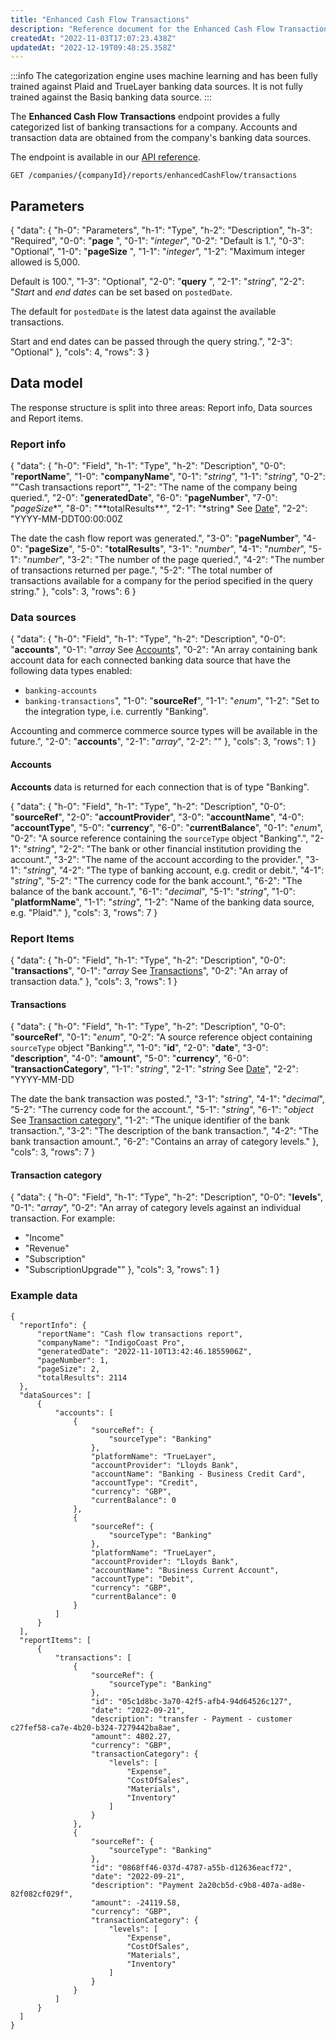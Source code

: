 ```yaml
---
title: "Enhanced Cash Flow Transactions"
description: "Reference document for the Enhanced Cash Flow Transactions endpoint"
createdAt: "2022-11-03T17:07:23.438Z"
updatedAt: "2022-12-19T09:48:25.358Z"
---
```


:::info
The categorization engine uses machine learning and has been fully trained against Plaid and TrueLayer banking data sources. It is not fully trained against the Basiq banking data source.
:::

The **Enhanced Cash Flow Transactions** endpoint provides a fully categorized list of banking transactions for a company. Accounts and transaction data are obtained from the company's banking data sources.

The endpoint is available in our <a href="/assess-api#/operations/get-companies-companyId-reports-enhancedCashFlow-transactions">API reference</a>.

`GET /companies/{companyId}/reports/enhancedCashFlow/transactions`

## Parameters


{
"data": {
"h-0": "Parameters",
"h-1": "Type",
"h-2": "Description",
"h-3": "Required",
"0-0": "**page** ",
"0-1": "_integer_",
"0-2": "Default is 1.",
"0-3": "Optional",
"1-0": "**pageSize** ",
"1-1": "_integer_",
"1-2": "Maximum integer allowed is 5,000.

Default is 100.",
"1-3": "Optional",
"2-0": "**query** ",
"2-1": "_string_",
"2-2": "_Start_ and _end dates_ can be set based on `postedDate`.

The default for `postedDate` is the latest data against the available transactions.

Start and end dates can be passed through the query string.",
"2-3": "Optional"
},
"cols": 4,
"rows": 3
}


## Data model

The response structure is split into three areas: Report info, Data sources and Report items.

### Report info


{
"data": {
"h-0": "Field",
"h-1": "Type",
"h-2": "Description",
"0-0": "**reportName**",
"1-0": "**companyName**",
"0-1": "_string_",
"1-1": "_string_",
"0-2": ""Cash transactions report"",
"1-2": "The name of the company being queried.",
"2-0": "**generatedDate**",
"6-0": "**pageNumber**",
"7-0": "*pageSize**",
"8-0": "**totalResults\*\*",
"2-1": "*string\*
See [Date](/common-api#/schemas/DateTime)",
"2-2": "YYYY-MM-DDT00:00:00Z

The date the cash flow report was generated.",
"3-0": "**pageNumber**",
"4-0": "**pageSize**",
"5-0": "**totalResults**",
"3-1": "_number_",
"4-1": "_number_",
"5-1": "_number_",
"3-2": "The number of the page queried.",
"4-2": "The number of transactions returned per page.",
"5-2": "The total number of transactions available for a company for the period specified in the query string."
},
"cols": 3,
"rows": 6
}


### Data sources


{
"data": {
"h-0": "Field",
"h-1": "Type",
"h-2": "Description",
"0-0": "**accounts**",
"0-1": "_array_
See [Accounts](#accounts)",
"0-2": "An array containing bank account data for each connected banking data source that have the following data types enabled:

- `banking-accounts`
- `banking-transactions`",
  "1-0": "**sourceRef**",
  "1-1": "_enum_",
  "1-2": "Set to the integration type, i.e. currently "Banking".

Accounting and commerce commerce source types will be available in the future.",
"2-0": "**accounts**",
"2-1": "_array_",
"2-2": ""
},
"cols": 3,
"rows": 1
}


#### Accounts

**Accounts** data is returned for each connection that is of type "Banking".

{
"data": {
"h-0": "Field",
"h-1": "Type",
"h-2": "Description",
"0-0": "**sourceRef**",
"2-0": "**accountProvider**",
"3-0": "**accountName**",
"4-0": "**accountType**",
"5-0": "**currency**",
"6-0": "**currentBalance**",
"0-1": "_enum_",
"0-2": "A source reference containing the `sourceType` object "Banking".",
"2-1": "_string_",
"2-2": "The bank or other financial institution providing the account.",
"3-2": "The name of the account according to the provider.",
"3-1": "_string_",
"4-2": "The type of banking account, e.g. credit or debit.",
"4-1": "_string_",
"5-2": "The currency code for the bank account.",
"6-2": "The balance of the bank account.",
"6-1": "_decimal_",
"5-1": "_string_",
"1-0": "**platformName**",
"1-1": "_string_",
"1-2": "Name of the banking data source, e.g. "Plaid"."
},
"cols": 3,
"rows": 7
}


### Report Items


{
"data": {
"h-0": "Field",
"h-1": "Type",
"h-2": "Description",
"0-0": "**transactions**",
"0-1": "_array_
See [Transactions](#transactions)",
"0-2": "An array of transaction data."
},
"cols": 3,
"rows": 1
}


#### Transactions


{
"data": {
"h-0": "Field",
"h-1": "Type",
"h-2": "Description",
"0-0": "**sourceRef**",
"0-1": "_enum_",
"0-2": "A source reference object containing `sourceType` object "Banking".",
"1-0": "**id**",
"2-0": "**date**",
"3-0": "**description**",
"4-0": "**amount**",
"5-0": "**currency**",
"6-0": "**transactionCategory**",
"1-1": "_string_",
"2-1": "_string_
See [Date](/common-api#/schemas/DateTime)",
"2-2": "YYYY-MM-DD

The date the bank transaction was posted.",
"3-1": "_string_",
"4-1": "_decimal_",
"5-2": "The currency code for the account.",
"5-1": "_string_",
"6-1": "_object_
See [Transaction category](#transaction-category)",
"1-2": "The unique identifier of the bank transaction.",
"3-2": "The description of the bank transaction.",
"4-2": "The bank transaction amount.",
"6-2": "Contains an array of category levels."
},
"cols": 3,
"rows": 7
}


#### Transaction category


{
"data": {
"h-0": "Field",
"h-1": "Type",
"h-2": "Description",
"0-0": "**levels**",
"0-1": "_array_",
"0-2": "An array of category levels against an individual transaction. For example:

- "Income"
- "Revenue"
- "Subscription"
- "SubscriptionUpgrade""
  },
  "cols": 3,
  "rows": 1
  }
  

### Example data

```
{
  "reportInfo": {
      "reportName": "Cash flow transactions report",
      "companyName": "IndigoCoast Pro",
      "generatedDate": "2022-11-10T13:42:46.1855906Z",
      "pageNumber": 1,
      "pageSize": 2,
      "totalResults": 2114
  },
  "dataSources": [
      {
          "accounts": [
              {
                  "sourceRef": {
                      "sourceType": "Banking"
                  },
                  "platformName": "TrueLayer",
                  "accountProvider": "Lloyds Bank",
                  "accountName": "Banking - Business Credit Card",
                  "accountType": "Credit",
                  "currency": "GBP",
                  "currentBalance": 0
              },
              {
                  "sourceRef": {
                      "sourceType": "Banking"
                  },
                  "platformName": "TrueLayer",
                  "accountProvider": "Lloyds Bank",
                  "accountName": "Business Current Account",
                  "accountType": "Debit",
                  "currency": "GBP",
                  "currentBalance": 0
              }
          ]
      }
  ],
  "reportItems": [
      {
          "transactions": [
              {
                  "sourceRef": {
                      "sourceType": "Banking"
                  },
                  "id": "05c1d8bc-3a70-42f5-afb4-94d64526c127",
                  "date": "2022-09-21",
                  "description": "transfer - Payment - customer c27fef58-ca7e-4b20-b324-7279442ba8ae",
                  "amount": 4802.27,
                  "currency": "GBP",
                  "transactionCategory": {
                      "levels": [
                          "Expense",
                          "CostOfSales",
                          "Materials",
                          "Inventory"
                      ]
                  }
              },
              {
                  "sourceRef": {
                      "sourceType": "Banking"
                  },
                  "id": "0868ff46-037d-4787-a55b-d12636eacf72",
                  "date": "2022-09-21",
                  "description": "Payment 2a20cb5d-c9b8-407a-ad8e-82f082cf029f",
                  "amount": -24119.58,
                  "currency": "GBP",
                  "transactionCategory": {
                      "levels": [
                          "Expense",
                          "CostOfSales",
                          "Materials",
                          "Inventory"
                      ]
                  }
              }
          ]
      }
  ]
}
```
